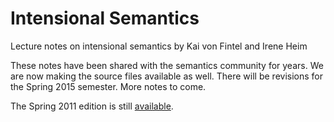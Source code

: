 Intensional Semantics
=====================

Lecture notes on intensional semantics by Kai von Fintel and Irene Heim

These notes have been shared with the semantics community for years. We are now making the source files available as well. There will be revisions for the Spring 2015 semester. More notes to come.

The Spring 2011 edition is still [available](https://github.com/fintelkai/fintel-heim-intensional-notes/blob/master/fintel-heim-2011-intensional.pdf).
